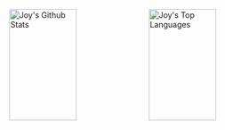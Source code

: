 <a> 
    <a href="https://github.com/Joychandra13"><img alt="Joy's Github Stats" src="https://denvercoder1-github-readme-stats.vercel.app/api?username=Joychandra13&show_icons=true&count_private=true&theme=react&border_color=7F3FBF&bg_color=0D1117&title_color=F85D7F&icon_color=F8D866" height="200px" width="49%"/></a>
  <a href="https://github.com/Joychandra13"><img alt="Joy's Top Languages" src="https://denvercoder1-github-readme-stats.vercel.app/api/top-langs/?username=Joychandra13&langs_count=8&layout=compact&theme=react&border_color=7F3FBF&bg_color=0D1117&title_color=F85D7F&icon_color=F8D866" height="200px" width="49%"/></a>
  <br/>
</a>
